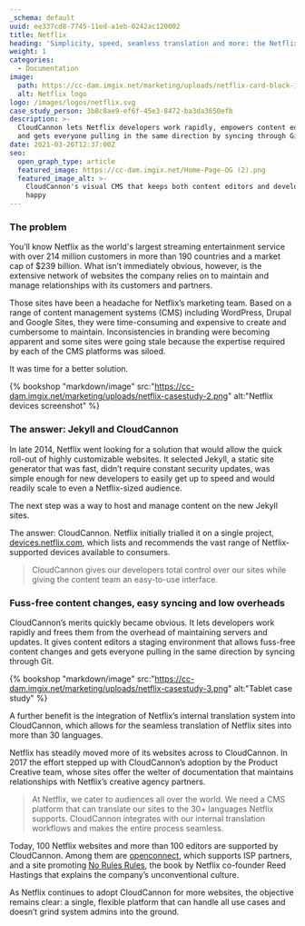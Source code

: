 ```yaml
---
_schema: default
uuid: ee337cd8-7745-11ed-a1eb-0242ac120002
title: Netflix
heading: 'Simplicity, speed, seamless translation and more: the Netflix story'
weight: 1
categories:
  - Documentation
image:
  path: https://cc-dam.imgix.net/marketing/uploads/netflix-card-black-1.png
  alt: Netflix logo
logo: /images/logos/netflix.svg
case_study_person: 3b8c8ae9-ef6f-45e3-8472-ba3da3650efb
description: >-
  CloudCannon lets Netflix developers work rapidly, empowers content editors,
  and gets everyone pulling in the same direction by syncing through Git.
date: 2021-03-26T12:37:00Z
seo:
  open_graph_type: article
  featured_image: https://cc-dam.imgix.net/Home-Page-OG (2).png
  featured_image_alt: >-
    CloudCannon's visual CMS that keeps both content editors and developers
    happy
---
```

### The problem

You’ll know Netflix as the world's largest streaming entertainment service with over 214 million customers in more than 190 countries and a market cap of $239 billion. What isn’t immediately obvious, however, is the extensive network of websites the company relies on to maintain and manage relationships with its customers and partners.

Those sites have been a headache for Netflix’s marketing team. Based on a range of content management systems (CMS) including WordPress, Drupal and Google Sites, they were time-consuming and expensive to create and cumbersome to maintain. Inconsistencies in branding were becoming apparent and some sites were going stale because the expertise required by each of the CMS platforms was siloed.

It was time for a better solution.

{% bookshop "markdown/image" src:"https://cc-dam.imgix.net/marketing/uploads/netflix-casestudy-2.png" alt:"Netflix devices screenshot" %}

### The answer: Jekyll and CloudCannon

In late 2014, Netflix went looking for a solution that would allow the quick roll-out of highly customizable websites. It selected Jekyll, a static site generator that was fast, didn’t require constant security updates, was simple enough for new developers to easily get up to speed and would readily scale to even a Netflix-sized audience.

The next step was a way to host and manage content on the new Jekyll sites.

The answer: CloudCannon. Netflix initially trialled it on a single project, [devices.netflix.com](https://devices.netflix.com/en/), which lists and recommends the vast range of Netflix-supported devices available to consumers.

> CloudCannon gives our developers total control over our sites while giving the content team an easy-to-use interface.

### Fuss-free content changes, easy syncing and low overheads

CloudCannon’s merits quickly became obvious. It lets developers work rapidly and frees them from the overhead of maintaining servers and updates. It gives content editors a staging environment that allows fuss-free content changes and gets everyone pulling in the same direction by syncing through Git.

{% bookshop "markdown/image" src:"https://cc-dam.imgix.net/marketing/uploads/netflix-casestudy-3.png" alt:"Tablet case study" %}

A further benefit is the integration of Netflix’s internal translation system into CloudCannon, which allows for the seamless translation of Netflix sites into more than 30 languages.

Netflix has steadily moved more of its websites across to CloudCannon. In 2017 the effort stepped up with CloudCannon’s adoption by the Product Creative team, whose sites offer the welter of documentation that maintains relationships with Netflix’s creative agency partners.

> At Netflix, we cater to audiences all over the world. We need a CMS platform that can translate our sites to the 30+ languages Netflix supports. CloudCannon integrates with our internal translation workflows and makes the entire process seamless.

Today, 100 Netflix websites and more than 100 editors are supported by CloudCannon. Among them are [openconnect](https://openconnect.netflix.com/en_gb/), which supports ISP partners, and a site promoting [No Rules Rules](https://www.norulesrules.com/), the book by Netflix co-founder Reed Hastings that explains the company’s unconventional culture.

As Netflix continues to adopt CloudCannon for more websites, the objective remains clear: a single, flexible platform that can handle all use cases and doesn’t grind system admins into the ground.